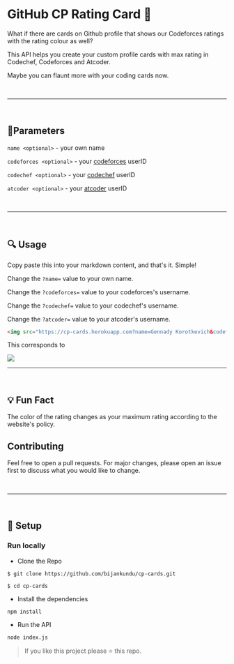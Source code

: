 # GitHub CP Rating Card 📇

What if there are cards on Github profile that shows our Codeforces ratings with the rating colour as well?

This API helps you create your custom profile cards with max rating in Codechef, Codeforces and Atcoder.

Maybe you can flaunt more with your coding cards now.

<br>

---

<br>

## 📝Parameters

`name <optional>` - your own name

`codeforces <optional>` - your <a href="https://codeforces.com/">codeforces</a> userID

`codechef <optional>` - your <a href="https://www.codechef.com/">codechef</a> userID

`atcoder <optional>` - your <a href="https://atcoder.jp/">atcoder</a> userID

<br>

---

<br>

## 🔍 Usage

Copy paste this into your markdown content, and that's it. Simple!

Change the `?name=` value to your own name.

Change the `?codeforces=` value to your codeforces's username.

Change the `?codechef=` value to your codechef's username.

Change the `?atcoder=` value to your atcoder's username.

```md
<img src="https://cp-cards.herokuapp.com?name=Gennady Korotkevich&codeforces=tourist&codechef=gennady.korotkevich&atcoder=tourist"/>
```

This corresponds to

<img align="center" src="https://cp-cards.herokuapp.com/?name=Gennady%20Korotkevich&codeforces=tourist&codechef=gennady.korotkevich&atcoder=tourist" />

<br>

---

<br>

## 💡 Fun Fact

The color of the rating changes as your maximum rating according to the website's policy.

## Contributing

Feel free to open a pull requests. For major changes, please open an issue first to discuss what you would like to change.

<br>

---

<br>

## 👷 Setup

### Run locally

- Clone the Repo

```
$ git clone https://github.com/bijankundu/cp-cards.git

$ cd cp-cards
```

- Install the dependencies

```
npm install
```

- Run the API

```
node index.js
```

> If you like this project please ⭐ this repo.
